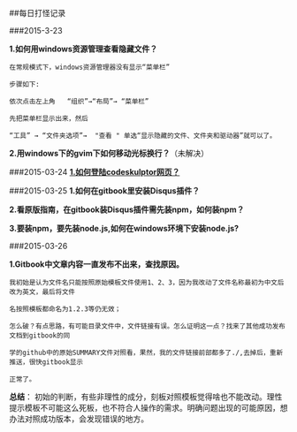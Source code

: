 ##每日打怪记录

###2015-3-23

**1.如何用windows资源管理查看隐藏文件？**

    在常规模式下，windows资源管理器没有显示“菜单栏”

    步骤如下:

    依次点击左上角   “组织”→“布局”→ “菜单栏”

    先把菜单栏显示出来，然后

    “工具” → “文件夹选项”→  "查看 " 单选“显示隐藏的文件、文件夹和驱动器”就可以了。



**2.用windows下的gvim下如何移动光标换行？**（未解决）

###2015-03-24
[**1.如何登陆codeskulptor网页？**](temp/如何登陆codeskulptor网页)

###2015-03-25
**1.如何在gitbook里安装Disqus插件？**

**2.看原版指南，在gitbook装Disqus插件需先装npm，如何装npm？**

**3.要装npm，要先装node.js,如何在windows环境下安装node.js?**

###2015-03-26

**1.Gitbook中文章内容一直发布不出来，查找原因。**
    
    我初始是认为文件名只能按照原始模板文件使用1、2、3，因为我改动了文件名称最初为中文后改为英文，最后将文件

    名按照模板都命名为1.2.3等仍无效；
    
    怎么破？有点思路，有可能目录文件中，文件链接有误。怎么证明这一点？找来了其他成功发布文档到gitbook的同
   
    学的github中的原始SUMMARY文件对照看，果然，我的文件链接前部都多了./,去掉后，重新推送，很快gitbook显示

    正常了。
    
 **总结**：
初始的判断，有些非理性的成分，刻板对照模板觉得啥也不能改动。理性提示模板不可能这么死板，也不符合人操作的需求。明确问题出现的可能原因，想办法对照成功版本，会发现错误的地方。
          



